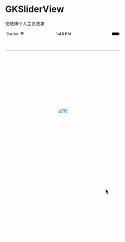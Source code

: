 # GKSliderView
仿微博个人主页效果

![image](https://github.com/Jeremy7937/GKSliderView/blob/master/image/AppGif.gif)

